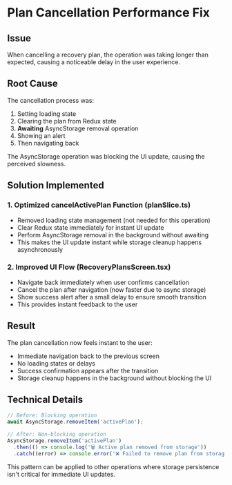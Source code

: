 # Plan Cancellation Performance Fix

## Issue
When cancelling a recovery plan, the operation was taking longer than expected, causing a noticeable delay in the user experience.

## Root Cause
The cancellation process was:
1. Setting loading state
2. Clearing the plan from Redux state
3. **Awaiting** AsyncStorage removal operation
4. Showing an alert
5. Then navigating back

The AsyncStorage operation was blocking the UI update, causing the perceived slowness.

## Solution Implemented

### 1. Optimized cancelActivePlan Function (planSlice.ts)
- Removed loading state management (not needed for this operation)
- Clear Redux state immediately for instant UI update
- Perform AsyncStorage removal in the background without awaiting
- This makes the UI update instant while storage cleanup happens asynchronously

### 2. Improved UI Flow (RecoveryPlansScreen.tsx)
- Navigate back immediately when user confirms cancellation
- Cancel the plan after navigation (now faster due to async storage)
- Show success alert after a small delay to ensure smooth transition
- This provides instant feedback to the user

## Result
The plan cancellation now feels instant to the user:
- Immediate navigation back to the previous screen
- No loading states or delays
- Success confirmation appears after the transition
- Storage cleanup happens in the background without blocking the UI

## Technical Details
```typescript
// Before: Blocking operation
await AsyncStorage.removeItem('activePlan');

// After: Non-blocking operation
AsyncStorage.removeItem('activePlan')
  .then(() => console.log('🗑️ Active plan removed from storage'))
  .catch((error) => console.error('❌ Failed to remove plan from storage:', error));
```

This pattern can be applied to other operations where storage persistence isn't critical for immediate UI updates. 